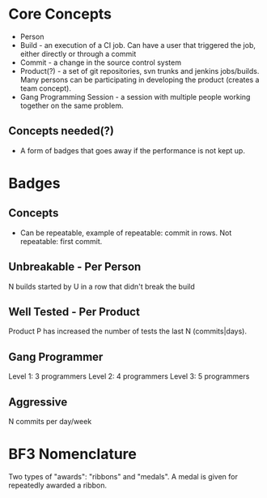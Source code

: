 # Core Concepts

* Person
* Build - an execution of a CI job. Can have a user that triggered the job, either directly or through a commit
* Commit - a change in the source control system
* Product(?) - a set of git repositories, svn trunks and jenkins jobs/builds. Many persons can be participating in
  developing the product (creates a team concept).
* Gang Programming Session - a session with multiple people working together on the same problem.

## Concepts needed(?)

* A form of badges that goes away if the performance is not kept up.

# Badges

## Concepts

* Can be repeatable, example of repeatable: commit in rows. Not repeatable: first commit.

## Unbreakable - Per Person

N builds started by U in a row that didn't break the build

## Well Tested - Per Product

Product P has increased the number of tests the last N (commits|days).

## Gang Programmer

Level 1: 3 programmers
Level 2: 4 programmers
Level 3: 5 programmers

## Aggressive

N commits per day/week

# BF3 Nomenclature

Two types of "awards": "ribbons" and "medals". A medal is given for repeatedly awarded a ribbon.
